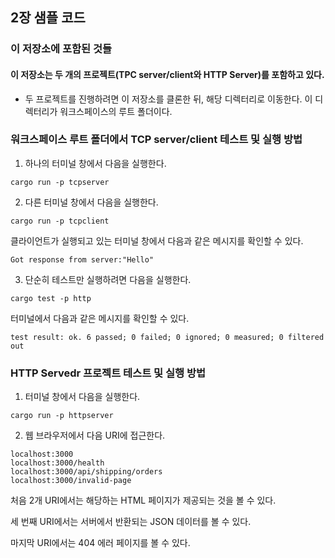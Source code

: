 ## 2장 샘플 코드

### 이 저장소에 포함된 것들

#### 이 저장소는 두 개의 프로젝트(TPC server/client와 HTTP Server)를 포함하고 있다.

- 두 프로젝트를 진행하려면 이 저장소를 클론한 뒤, 해당 디렉터리로 이동한다. 이 디렉터리가 워크스페이스의 루트 폴더이다.

### 워크스페이스 루트 폴더에서 TCP server/client 테스트 및 실행 방법

1. 하나의 터미널 창에서 다음을 실행한다.

```
cargo run -p tcpserver
```


2. 다른 터미널 창에서 다음을 실행한다.

```
cargo run -p tcpclient
```

클라이언트가 실행되고 있는 터미널 창에서 다음과 같은 메시지를 확인할 수 있다.

```
Got response from server:"Hello"
```

3. 단순히 테스트만 실행하려면 다음을 실행한다.

```
cargo test -p http
```

터미널에서 다음과 같은 메시지를 확인할 수 있다.

```
test result: ok. 6 passed; 0 failed; 0 ignored; 0 measured; 0 filtered out
```

### HTTP Servedr 프로젝트 테스트 및 실행 방법

1. 터미널 창에서 다음을 실행한다.

```
cargo run -p httpserver
```

2. 웹 브라우저에서 다음 URI에 접근한다.

```
localhost:3000
localhost:3000/health
localhost:3000/api/shipping/orders
localhost:3000/invalid-page
```

처음 2개 URI에서는 해당하는 HTML 페이지가 제공되는 것을 볼 수 있다.

세 번째 URI에서는 서버에서 반환되는 JSON 데이터를 볼 수 있다.

마지막 URI에서는 404 에러 페이지를 볼 수 있다.
